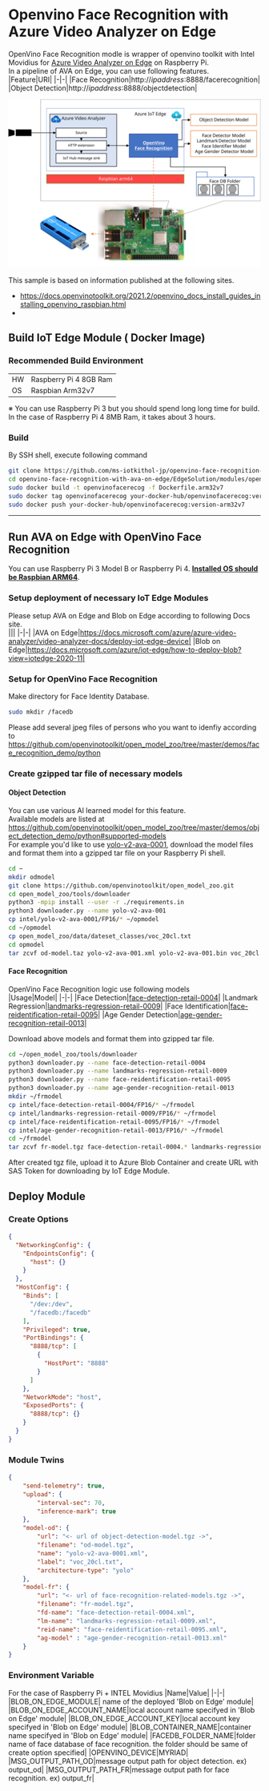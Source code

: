 # Openvino Face Recognition with Azure Video Analyzer on Edge  
OpenVino Face Recognition modle is wrapper of openvino toolkit with Intel Movidius for [Azure Video Analyzer on Edge](https://docs.microsoft.com/azure/azure-video-analyzer/video-analyzer-docs/) on Raspberry Pi.   
In a pipeline of AVA on Edge, you can use following features.  
|Feature|URI|
|-|-|
|Face Recognition|http://<i>ipaddress</i>:8888/facerecognition|
|Object Detection|http://<i>ipaddress</i>:8888/objectdetection|

![openvino face recognition](images/openvinofacerecog.svg)

This sample is based on information published at the following sites.  
- https://docs.openvinotoolkit.org/2021.2/openvino_docs_install_guides_installing_openvino_raspbian.html  
- 
## Build IoT Edge Module ( Docker Image)
### Recommended Build Environment  
|||
|-|-|
|HW|Raspberry Pi 4 8GB Ram|
|OS|Raspbian Arm32v7|

※ You can use Raspberry Pi 3 but you should spend long long time for build. In the case of Raspberry Pi 4 8MB Ram, it takes about 3 hours.  

### Build  
By SSH shell, execute following command
```sh
git clone https://github.com/ms-iotkithol-jp/openvino-face-recognition-with-ava-on-edge.git
cd openvino-face-recognition-with-ava-on-edge/EdgeSolution/modules/openvinofacerecog
sudo docker build -t openvinofacerecog -f Dockerfile.arm32v7
sudo docker tag openvinofacerecog your-docker-hub/openvinofacerecog:version-arm32v7
sudo docker push your-docker-hub/openvinofacerecog:version-arm32v7
```
---
## Run AVA on Edge with OpenVino Face Recognition  
You can use Raspberry Pi 3 Model B or Raspberry Pi 4. <b><u>Installed OS should be Raspbian ARM64</u></b>.   

### Setup deployment of necessary IoT Edge Modules
Please setup AVA on Edge and Blob on Edge according to following Docs site.  
|||
|-|-|
|AVA on Edge|https://docs.microsoft.com/azure/azure-video-analyzer/video-analyzer-docs/deploy-iot-edge-device|
|Blob on Edge|https://docs.microsoft.com/azure/iot-edge/how-to-deploy-blob?view=iotedge-2020-11|

### Setup for OpenVino Face Recognition  
Make directory for Face Identity Database.
```sh
sudo mkdir /facedb
```
Please add several jpeg files of persons who you want to idenfiy according to https://github.com/openvinotoolkit/open_model_zoo/tree/master/demos/face_recognition_demo/python  

### Create gzipped tar file of necessary models  
#### Object Detection  
You can use various AI learned model for this feature.   
Available models are listed at https://github.com/openvinotoolkit/open_model_zoo/tree/master/demos/object_detection_demo/python#supported-models  
For example you'd like to use [yolo-v2-ava-0001](https://github.com/openvinotoolkit/open_model_zoo/tree/master/models/intel/yolo-v2-ava-0001), download the model files and format them into a gzipped tar file on your Raspberry Pi shell.  
```sh
cd ~
mkdir odmodel
git clone https://github.com/openvinotoolkit/open_model_zoo.git
cd open_model_zoo/tools/downloader
python3 -mpip install --user -r ./requirements.in
python3 downloader.py --name yolo-v2-ava-001
cp intel/yolo-v2-ava-0001/FP16/* ~/opmodel
cd ~/opmodel
cp open_model_zoo/data/dateset_classes/voc_20cl.txt
cd opmodel
tar zcvf od-model.taz yolo-v2-ava-001.xml yolo-v2-ava-001.bin voc_20cl.txt
```


#### Face Recognition 
OpenVino Face Recognition logic use following models  
|Usage|Model|
|-|-|
|Face Detection|[face-detection-retail-0004](https://github.com/openvinotoolkit/open_model_zoo/tree/master/models/intel/face-detection-retail-0004)|
|Landmark Regression|[landmarks-regression-retail-0009](https://github.com/openvinotoolkit/open_model_zoo/tree/master/models/intel/landmarks-regression-retail-0009)|
|Face Identification|[face-reidentification-retail-0095](https://github.com/openvinotoolkit/open_model_zoo/tree/master/models/intel/face-reidentification-retail-0095)|
|Age Gender Detection|[age-gender-recognition-retail-0013](https://github.com/openvinotoolkit/open_model_zoo/tree/master/models/intel/age-gender-recognition-retail-0013)|

Download above models and format them into gzipped tar file.  
```sh
cd ~/open_model_zoo/tools/downloader
python3 downloader.py --name face-detection-retail-0004
python3 downloader.py --name landmarks-regression-retail-0009
python3 downloader.py --name face-reidentification-retail-0095
python3 downloader.py --name age-gender-recognition-retail-0013
mkdir ~/frmodel
cp intel/face-detection-retail-0004/FP16/* ~/frmodel
cp intel/landmarks-regression-retail-0009/FP16/* ~/frmodel
cp intel/face-reidentification-retail-0095/FP16/* ~/frmodel
cp intel/age-gender-recognition-retail-0013/FP16/* ~/frmodel
cd ~/frmodel
tar zcvf fr-model.tgz face-detection-retail-0004.* landmarks-regression-retail-0009.* face-reidentification-retail-0095.* age-gender-recognition-retail-0013.*
```
After created tgz file, upload it to Azure Blob Container and create URL with SAS Token for downloading by IoT Edge Module.  

## Deploy Module
### Create Options  
```json
{
  "NetworkingConfig": {
    "EndpointsConfig": {
      "host": {}
    }
  },
  "HostConfig": {
    "Binds": [
      "/dev:/dev",
      "/facedb:/facedb"
    ],
    "Privileged": true,
    "PortBindings": {
      "8888/tcp": [
        {
          "HostPort": "8888"
        }
      ]
    },
    "NetworkMode": "host",
    "ExposedPorts": {
      "8888/tcp": {}
    }
  }
}
```

### Module Twins  
```json
{
    "send-telemetry": true,
    "upload": {
        "interval-sec": 70,
        "inference-mark": true
    },
    "model-od": {
        "url": "<- url of object-detection-model.tgz ->",
        "filename": "od-model.tgz",
        "name": "yolo-v2-ava-0001.xml",
        "label": "voc_20cl.txt",
        "architecture-type": "yolo"
    },
    "model-fr": {
        "url": "<- url of face-recognition-related-models.tgz ->",
        "filename": "fr-model.tgz",
        "fd-name": "face-detection-retail-0004.xml",
        "lm-name": "landmarks-regression-retail-0009.xml",
        "reid-name": "face-reidentification-retail-0095.xml",
        "ag-model" : "age-gender-recognition-retail-0013.xml"
    }
}
```

### Environment Variable 
For the case of Raspberry Pi + INTEL Movidius
|Name|Value|
|-|-|
|BLOB_ON_EDGE_MODULE| name of the deployed 'Blob on Edge' module|
|BLOB_ON_EDGE_ACCOUNT_NAME|local account name specifyed in 'Blob on Edge' module|
|BLOB_ON_EDGE_ACCOUNT_KEY|local account key specifyed in 'Blob on Edge' module|
|BLOB_CONTAINER_NAME|container name specifyed in 'Blob on Edge' module|
|FACEDB_FOLDER_NAME|folder name of face database of face recognition. the folder should be same of create option specified|
|OPENVINO_DEVICE|MYRIAD|
|MSG_OUTPUT_PATH_OD|message output path for object detection. ex) output_od|
|MSG_OUTPUT_PATH_FR|message output path for face recognition. ex) output_fr|
